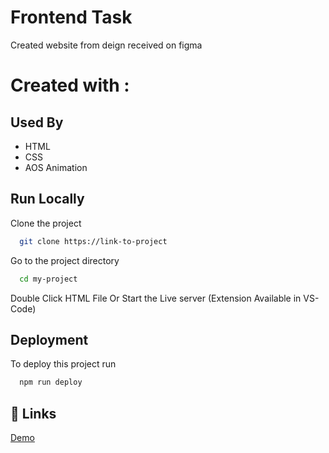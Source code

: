
# Frontend Task 

Created website from deign received on figma 

# Created with :





## Used By

- HTML
- CSS
- AOS Animation



## Run Locally

Clone the project

```bash
  git clone https://link-to-project
```

Go to the project directory

```bash
  cd my-project
```

Double Click HTML File Or 
Start the Live server (Extension Available in VS-Code)



## Deployment

To deploy this project run

```bash
  npm run deploy
```


## 🔗 Links
[Demo](https://batch-system-task.vercel.app)

